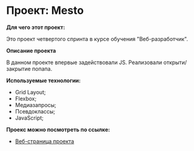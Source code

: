 # Проект: Mesto


**Для чего этот проект:**

Это проект четвертого спринта в курсе обучения "Веб-разработчик".

**Описание проекта**

В данном проекте впервые задействовали JS. Реализовали открыти/закрытие попапа.

**Используемые технологии:**

* Grid Layout;
* Flexbox;
* Медиазапросы;
* Псевдоклассы;
* JavaScript;

**Проекс можно посмотреть по ссылке:**
* [Веб-страница проекта](https://apocaliption.github.io/mesto/)